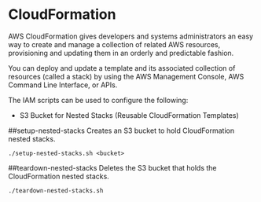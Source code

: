 CloudFormation
===
AWS CloudFormation gives developers and systems administrators an easy way to create and manage a collection of related AWS resources, provisioning and updating them in an orderly and predictable fashion.  

You can deploy and update a template and its associated collection of resources (called a stack) by using the AWS Management Console, AWS Command Line Interface, or APIs.

The IAM scripts can be used to configure the following:
* S3 Bucket for Nested Stacks (Reusable CloudFormation Templates)

##setup-nested-stacks
Creates an S3 bucket to hold CloudFormation nested stacks.

    ./setup-nested-stacks.sh <bucket>

##teardown-nested-stacks
Deletes the S3 bucket that holds the CloudFormation nested stacks.

    ./teardown-nested-stacks.sh
